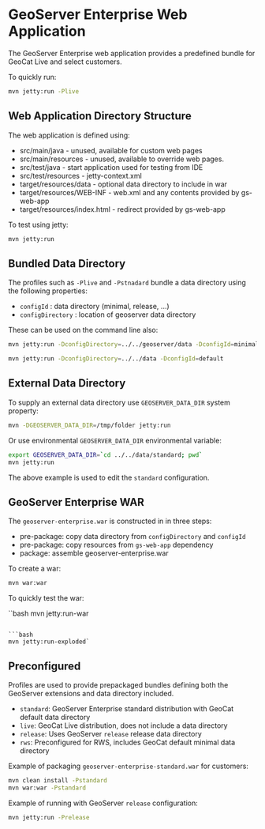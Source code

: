 # GeoServer Enterprise Web Application

The GeoServer Enterprise web application provides a predefined bundle for GeoCat Live and select customers.

To quickly run:

```bash
mvn jetty:run -Plive
```

## Web Application Directory Structure

The web application is defined using:

* src/main/java - unused, available for custom web pages
* src/main/resources - unused, available to override web pages.
* src/test/java - start application used for testing from IDE
* src/test/resources - jetty-context.xml 
* target/resources/data - optional data directory to include in war
* target/resources/WEB-INF - web.xml and any contents provided by gs-web-app
* target/resources/index.html - redirect provided by gs-web-app

To test using jetty:

```bash
mvn jetty:run
```

## Bundled Data Directory

The profiles such as `-Plive` and `-Pstnadard` bundle a data directory using the following properties:

* `configId` : data directory (minimal, release, ...)
* `configDirectory` : location of geoserver data directory

These can be used on the command line also:

```bash
mvn jetty:run -DconfigDirectory=../../geoserver/data -DconfigId=minimal 
```
```bash
mvn jetty:run -DconfigDirectory=../../data -DconfigId=default 
```

## External Data Directory

To supply an external data directory use `GEOSERVER_DATA_DIR` system property:

```bash
mvn -DGEOSERVER_DATA_DIR=/tmp/folder jetty:run
```

Or use environmental `GEOSERVER_DATA_DIR` environmental variable:

```bash
export GEOSERVER_DATA_DIR=`cd ../../data/standard; pwd`
mvn jetty:run
```

The above example is used to edit the `standard` configuration.

## GeoServer Enterprise WAR

The `geoserver-enterprise.war` is constructed in in three steps:

* pre-package: copy data directory from `configDirectory` and `configId`
* pre-package: copy resources from `gs-web-app` dependency
* package: assemble geoserver-enterprise.war

To create a war:

```bash
mvn war:war
```

To quickly test the war:

``bash
mvn jetty:run-war
```

```bash
mvn jetty:run-exploded`
```

## Preconfigured

Profiles are used to provide prepackaged bundles defining both the GeoServer extensions and data directory included.

* `standard`: GeoServer Enterprise standard distribution with GeoCat default data directory
* `live`: GeoCat Live distribution, does not include a data directory
* `release`: Uses GeoServer `release` release data directory
* `rws`: Preconfigured for RWS, includes GeoCat default minimal data directory


Example of packaging `geoserver-enterprise-standard.war` for customers:

```bash
mvn clean install -Pstandard
mvn war:war -Pstandard
```

Example of running with GeoServer `release` configuration:

```bash
mvn jetty:run -Prelease
```
